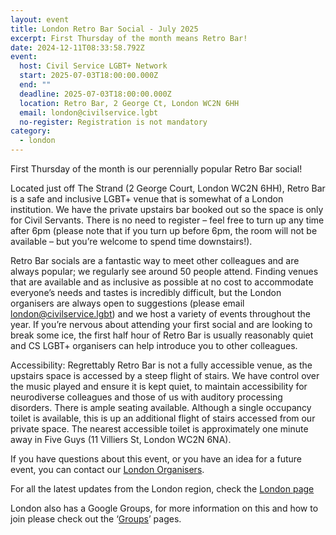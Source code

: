 ```yaml
---
layout: event
title: London Retro Bar Social - July 2025
excerpt: First Thursday of the month means Retro Bar!
date: 2024-12-11T08:33:58.792Z
event:
  host: Civil Service LGBT+ Network
  start: 2025-07-03T18:00:00.000Z
  end: ""
  deadline: 2025-07-03T18:00:00.000Z
  location: Retro Bar, 2 George Ct, London WC2N 6HH
  email: london@civilservice.lgbt
  no-register: Registration is not mandatory
category:
  - london
---
```

First Thursday of the month is our perennially popular Retro Bar social!

Located just off The Strand (2 George Court, London WC2N 6HH), Retro Bar is a safe and inclusive LGBT+ venue that is somewhat of a London institution. We have the private upstairs bar booked out so the space is only for Civil Servants. There is no need to register – feel free to turn up any time after 6pm (please note that if you turn up before 6pm, the room will not be available – but you’re welcome to spend time downstairs!).

Retro Bar socials are a fantastic way to meet other colleagues and are always popular; we regularly see around 50 people attend. Finding venues that are available and as inclusive as possible at no cost to accommodate everyone’s needs and tastes is incredibly difficult, but the London organisers are always open to suggestions (please email [london@civilservice.lgbt](mailto:london@civilservice.lgbt)) and we host a variety of events throughout the year. If you’re nervous about attending your first social and are looking to break some ice, the first half hour of Retro Bar is usually reasonably quiet and CS LGBT+ organisers can help introduce you to other colleagues.

Accessibility: Regrettably Retro Bar is not a fully accessible venue, as the upstairs space is accessed by a steep flight of stairs. We have control over the music played and ensure it is kept quiet, to maintain accessibility for neurodiverse colleagues and those of us with auditory processing disorders. There is ample seating available. Although a single occupancy toilet is available, this is up an additional flight of stairs accessed from our private space. The nearest accessible toilet is approximately one minute away in Five Guys (11 Villiers St, London WC2N 6NA).

If you have questions about this event, or you have an idea for a future event, you can contact our [London Organisers](mailto:%20london@civilservice.lgbt).

For all the latest updates from the London region, check the [London page](https://eur03.safelinks.protection.outlook.com/?url=https%3A%2F%2Fwww.civilservice.lgbt%2Ftopic%2Flondon&data=05%7C02%7Cross.starkie%40hmrc.gov.uk%7C9bfcd2957ce446e4f4a008dd18f8b975%7Cac52f73cfd1a4a9a8e7a4a248f3139e1%7C0%7C0%7C638694178989360070%7CUnknown%7CTWFpbGZsb3d8eyJFbXB0eU1hcGkiOnRydWUsIlYiOiIwLjAuMDAwMCIsIlAiOiJXaW4zMiIsIkFOIjoiTWFpbCIsIldUIjoyfQ%3D%3D%7C80000%7C%7C%7C&sdata=dRlanoLeSDgU6Bt6heZpht4QQ3R2hBHoU0bb%2FlGlptQ%3D&reserved=0)

London also has a Google Groups, for more information on this and how to join please check out the ‘[Groups](https://eur03.safelinks.protection.outlook.com/?url=https%3A%2F%2Fwww.civilservice.lgbt%2Fgroups%2F&data=05%7C02%7Cross.starkie%40hmrc.gov.uk%7C9bfcd2957ce446e4f4a008dd18f8b975%7Cac52f73cfd1a4a9a8e7a4a248f3139e1%7C0%7C0%7C638694178989381925%7CUnknown%7CTWFpbGZsb3d8eyJFbXB0eU1hcGkiOnRydWUsIlYiOiIwLjAuMDAwMCIsIlAiOiJXaW4zMiIsIkFOIjoiTWFpbCIsIldUIjoyfQ%3D%3D%7C80000%7C%7C%7C&sdata=SM4CLDF2DIypsTL18z%2BILJeGKuU3Bhm6Ivsos5bdU2o%3D&reserved=0)’ pages.